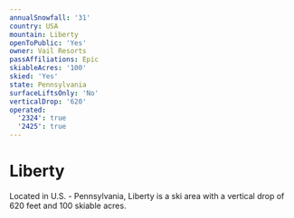 ```yaml
---
annualSnowfall: '31'
country: USA
mountain: Liberty
openToPublic: 'Yes'
owner: Vail Resorts
passAffiliations: Epic
skiableAcres: '100'
skied: 'Yes'
state: Pennsylvania
surfaceLiftsOnly: 'No'
verticalDrop: '620'
operated:
  '2324': true
  '2425': true
---
```



# Liberty

Located in U.S. - Pennsylvania, Liberty is a ski area with a vertical drop of 620 feet and 100 skiable acres.
